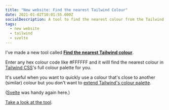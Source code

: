 ```yaml
---
title: "New website: Find the nearest Tailwind Colour"
date: 2021-01-02T10:01:55.600Z
socialDescription: A tool to find the nearest colour from the Tailwind colour palette
tags:
  - new website
  - tailwind
  - svelte
---
```

I've made a new tool called **[Find the nearest Tailwind colour](https://find-nearest-tailwind-colour.netlify.app/)**.

Enter any hex colour code like #FFFFFF and it willl find the nearest colour in [Tailwind CSS](https://tailwindcss.com/)'s full colour palette for you.

It's useful when you want to quickly use a colour that's close to another (similar) colour but you don't want to [extend Tailwind's colour palette](https://tailwindcss.com/docs/customizing-colors#extending-the-defaults).

([Svelte](https://svelte.dev/) was handy again here.)

[Take a look at the tool](https://find-nearest-tailwind-colour.netlify.app/).